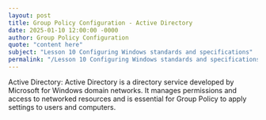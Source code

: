 ```yaml
---
layout: post
title: Group Policy Configuration - Active Directory
date: 2025-01-10 12:00:00 -0000
author: Group Policy Configuration
quote: "content here"
subject: "Lesson 10 Configuring Windows standards and specifications"
permalink: "/Lesson 10 Configuring Windows standards and specifications/Group Policy Configuration/Group Policy Configuration - Active Directory"
---
```


Active Directory: Active Directory is a directory service developed by Microsoft for Windows domain networks. It manages permissions and access to networked resources and is essential for Group Policy to apply settings to users and computers.
